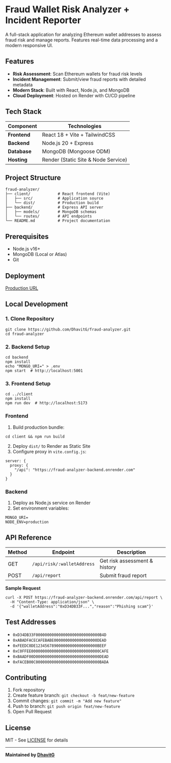 # Fraud Wallet Risk Analyzer + Incident Reporter

A full-stack application for analyzing Ethereum wallet addresses to assess fraud risk and manage reports. Features real-time data processing and a modern responsive UI.

## Features
- **Risk Assessment**: Scan Ethereum wallets for fraud risk levels
- **Incident Management**: Submit/view fraud reports with detailed metadata
- **Modern Stack**: Built with React, Node.js, and MongoDB
- **Cloud Deployment**: Hosted on Render with CI/CD pipeline

## Tech Stack

| Component       | Technologies                          |
|-----------------|---------------------------------------|
| **Frontend**    | React 18 + Vite + TailwindCSS         |
| **Backend**     | Node.js 20 + Express                  |
| **Database**    | MongoDB (Mongoose ODM)                |
| **Hosting**     | Render (Static Site & Node Service)   |

## Project Structure
```
fraud-analyzer/
├── client/            # React frontend (Vite)
│   ├── src/           # Application source
│   └── dist/          # Production build
├── backend/           # Express API server
│   ├── models/        # MongoDB schemas
│   └── routes/        # API endpoints
└── README.md          # Project documentation
```

## Prerequisites
- Node.js v16+
- MongoDB (Local or Atlas)
- Git
  
## Deployment
[Production URL](https://fraud-analyzer-dhavit.onrender.com)

## Local Development

### 1. Clone Repository
```
git clone https://github.com/DhavitG/fraud-analyzer.git
cd fraud-analyzer
```

### 2. Backend Setup
```
cd backend
npm install
echo "MONGO_URI=" > .env
npm start  # http://localhost:5001
```

### 3. Frontend Setup
```
cd ../client
npm install
npm run dev  # http://localhost:5173
```


### Frontend
1. Build production bundle:
```
cd client && npm run build
```
2. Deploy `dist/` to Render as Static Site
3. Configure proxy in `vite.config.js`:
```
server: {
  proxy: {
    "/api": "https://fraud-analyzer-backend.onrender.com"
  }
}
```

### Backend
1. Deploy as Node.js service on Render
2. Set environment variables:
```
MONGO_URI=
NODE_ENV=production
```

## API Reference

| Method | Endpoint                  | Description                     |
|--------|---------------------------|---------------------------------|
| GET    | `/api/risk/:walletAddress`| Get risk assessment & history   |
| POST   | `/api/report`             | Submit fraud report             |

**Sample Request**
```
curl -X POST https://fraud-analyzer-backend.onrender.com/api/report \
  -H "Content-Type: application/json" \
  -d '{"walletAddress":"0xD34DB33F...","reason":"Phishing scam"}'
```

## Test Addresses
- `0xD34DB33F0000000000000000000000000000B4D`
- `0xABADFACECAFEBABE0000000000000000000DEAD`
- `0xFEEDC0DE123456789000000000000000000BEEF`
- `0xC0FFEE000000000000000000000000000000CAFE`
- `0xBAADF00D0000000000000000000000000000DEAD`
- `0xFACEB00C0000000000000000000000000000BADA`

## Contributing
1. Fork repository
2. Create feature branch: `git checkout -b feat/new-feature`
3. Commit changes: `git commit -m "Add new feature"`
4. Push to branch: `git push origin feat/new-feature`
5. Open Pull Request

## License
MIT - See [LICENSE](LICENSE) for details

---

**Maintained by [DhavitG](https://github.com/DhavitG)**  


